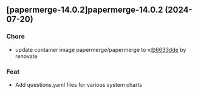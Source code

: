 

## [papermerge-14.0.2]papermerge-14.0.2 (2024-07-20)

### Chore



- update container image papermerge/papermerge to v[@6633dde](https://github.com/6633dde) by renovate

### Feat



- Add questions.yaml files for various system charts